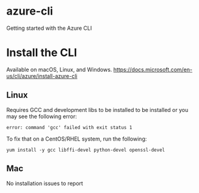 # azure-cli
Getting started with the Azure CLI

# Install the CLI
Available on macOS, Linux, and Windows.
https://docs.microsoft.com/en-us/cli/azure/install-azure-cli

## Linux
Requires GCC and development libs to be installed to be installed or you may see the following error:

    error: command 'gcc' failed with exit status 1

To fix that on a CentOS/RHEL system, run the following:

    yum install -y gcc libffi-devel python-devel openssl-devel

## Mac 
No installation issues to report
